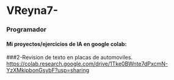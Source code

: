 # VReyna7-

### Programador 
#### Mi proyectos/ejercicios de IA en google colab: 


###2-Revision de texto en placas de automoviles.
https://colab.research.google.com/drive/1Tke0BWnte7dPxcmN-YzXMkipbonGsybF?usp=sharing

